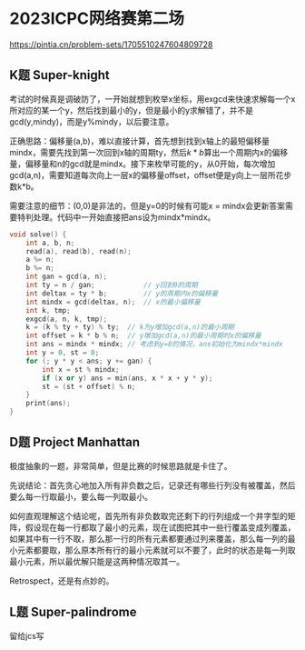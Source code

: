 # 2023ICPC网络赛第二场

https://pintia.cn/problem-sets/1705510247604809728

## K题 Super-knight

考试的时候真是调破防了，一开始就想到枚举x坐标，用exgcd来快速求解每一个x所对应的某一个y，然后找到最小的y，但是最小的y求解错了，并不是gcd(y,mindy)，而是y%mindy，以后要注意。

正确思路：偏移量(a,b)，难以直接计算，首先想到找到x轴上的最短偏移量mindx，需要先找到第一次回到x轴的周期ty，然后$k*b$算出一个周期内x的偏移量，偏移量和n的gcd就是mindx。接下来枚举可能的y，从0开始，每次增加gcd(a,n)，需要知道每次向上一层x的偏移量offset，offset便是y向上一层所花步数k*b。

需要注意的细节：(0,0)是非法的，但是y=0的时候有可能x = mindx会更新答案需要特判处理。代码中一开始直接把ans设为mindx*mindx。

```cpp
void solve() {
    int a, b, n;
    read(a), read(b), read(n);
    a %= n;
    b %= n;
    int gan = gcd(a, n);
    int ty = n / gan;            // y回到0的周期
    int deltax = ty * b;         // y的周期内x的偏移量
    int mindx = gcd(deltax, n);  // x的最小偏移量
    int k, tmp;
    exgcd(a, n, k, tmp);
    k = (k % ty + ty) % ty;  // k为y增加gcd(a,n)的最小周期
    int offset = k * b % n;  // y增加gcd(a,n)的最小周期时x的偏移量
    int ans = mindx * mindx; // 考虑到y=0的情况，ans初始化为mindx*mindx
    int y = 0, st = 0;
    for (; y * y < ans; y += gan) {
        int x = st % mindx;
        if (x or y) ans = min(ans, x * x + y * y);
        st = (st + offset) % n;
    }
    print(ans);
}
```

## D题 Project Manhattan

极度抽象的一题，非常简单，但是比赛的时候思路就是卡住了。

先说结论：首先贪心地加入所有非负数之后，记录还有哪些行列没有被覆盖，然后要么每一行取最小，要么每一列取最小。

如何直观理解这个结论呢，首先所有非负数取完还剩下的行列组成一个井字型的矩阵，假设现在每一行都取了最小的元素，现在试图把其中一些行覆盖变成列覆盖，如果其中有一行不取，那么那一行的所有元素都要通过列来覆盖，那么每一列的最小元素都要取，那么原本所有行的最小元素就可以不要了，此时的状态是每一列取最小元素，所以最优解只能是这两种情况取其一。

Retrospect，还是有点妙的。

## L题 Super-palindrome

留给jcs写
